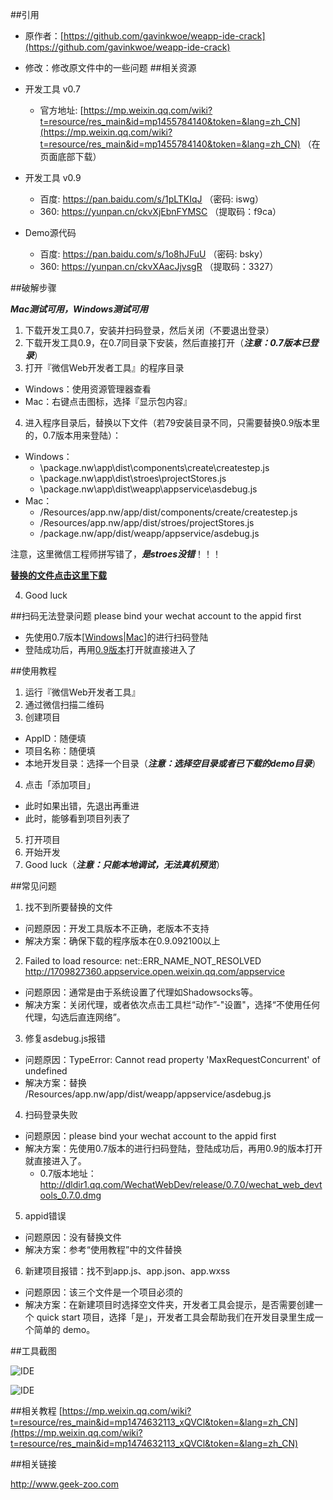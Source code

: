 ##引用
* 原作者：[https://github.com/gavinkwoe/weapp-ide-crack](https://github.com/gavinkwoe/weapp-ide-crack)
* 修改：修改原文件中的一些问题
##相关资源

* 开发工具 v0.7
	* 官方地址: [https://mp.weixin.qq.com/wiki?t=resource/res_main&id=mp1455784140&token=&lang=zh_CN](https://mp.weixin.qq.com/wiki?t=resource/res_main&id=mp1455784140&token=&lang=zh_CN) （在页面底部下载）

* 开发工具 v0.9
  * 百度: https://pan.baidu.com/s/1pLTKIqJ （密码: iswg）
  * 360: https://yunpan.cn/ckvXjEbnFYMSC （提取码：f9ca）

* Demo源代码
  * 百度: https://pan.baidu.com/s/1o8hJFuU （密码: bsky）
  * 360: https://yunpan.cn/ckvXAacJjvsgR （提取码：3327）

##破解步骤

***Mac测试可用，Windows测试可用***

1. 下载开发工具0.7，安装并扫码登录，然后关闭（不要退出登录）
2. 下载开发工具0.9，在0.7同目录下安装，然后直接打开（***注意：0.7版本已登录***）
3. 打开『微信Web开发者工具』的程序目录
  * Windows：使用资源管理器查看
  * Mac：右键点击图标，选择『显示包内容』
4. 进入程序目录后，替换以下文件（若79安装目录不同，只需要替换0.9版本里的，0.7版本用来登陆）：
  * Windows：
    * \package.nw\app\dist\components\create\createstep.js
    * \package.nw\app\dist\stroes\projectStores.js
    * \package.nw\app\dist\weapp\appservice\asdebug.js
  * Mac：
    * /Resources/app.nw/app/dist/components/create/createstep.js
    * /Resources/app.nw/app/dist/stroes/projectStores.js
    * /package.nw/app/dist/weapp/appservice/asdebug.js
  
  注意，这里微信工程师拼写错了，***是stroes没错***！！！

  **[替换的文件点击这里下载](https://github.com/gavinkwoe/weapp-ide-crack/archive/master.zip)**

4. Good luck

##扫码无法登录问题 please bind your wechat account to the appid first

* 先使用0.7版本[[Windows](http://dldir1.qq.com/WechatWebDev/release/0.7.0/wechat_web_devtools_0.7.0_x64.exe)|[Mac](http://dldir1.qq.com/WechatWebDev/release/0.7.0/wechat_web_devtools_0.7.0.dmg)]的进行扫码登陆
* 登陆成功后，再用[0.9版本](https://pan.baidu.com/s/1pLTKIqJ)打开就直接进入了

##使用教程

1. 运行『微信Web开发者工具』
2. 通过微信扫描二维码
3. 创建项目
  * AppID：随便填
  * 项目名称：随便填
  * 本地开发目录：选择一个目录（***注意：选择空目录或者已下载的demo目录***）
4. 点击「添加项目」
  * 此时如果出错，先退出再重进
  * 此时，能够看到项目列表了
5. 打开项目
6. 开始开发
7. Good luck（***注意：只能本地调试，无法真机预览***）

##常见问题
1. 找不到所要替换的文件
  * 问题原因：开发工具版本不正确，老版本不支持
  * 解决方案：确保下载的程序版本在0.9.092100以上
2. Failed to load resource: net::ERR_NAME_NOT_RESOLVED http://1709827360.appservice.open.weixin.qq.com/appservice
  * 问题原因：通常是由于系统设置了代理如Shadowsocks等。
  * 解决方案：关闭代理，或者依次点击工具栏“动作”-"设置"，选择“不使用任何代理，勾选后直连网络”。
3. 修复asdebug.js报错
  * 问题原因：TypeError: Cannot read property 'MaxRequestConcurrent' of undefined
  * 解决方案：替换 /Resources/app.nw/app/dist/weapp/appservice/asdebug.js  
4. 扫码登录失败
  * 问题原因：please bind your wechat account to the appid first
  * 解决方案：先使用0.7版本的进行扫码登陆，登陆成功后，再用0.9的版本打开就直接进入了。
    * 0.7版本地址：http://dldir1.qq.com/WechatWebDev/release/0.7.0/wechat_web_devtools_0.7.0.dmg
5. appid错误
  * 问题原因：没有替换文件
  * 解决方案：参考“使用教程”中的文件替换
6. 新建项目报错：找不到app.js、app.json、app.wxss
  * 问题原因：该三个文件是一个项目必须的
  * 解决方案：在新建项目时选择空文件夹，开发者工具会提示，是否需要创建一个 quick start 项目，选择「是」，开发者工具会帮助我们在开发目录里生成一个简单的 demo。

##工具截图

![IDE](https://cloud.githubusercontent.com/assets/876707/18745196/f4f0488e-80f3-11e6-844b-f45d7e52a23c.png)

![IDE](https://cloud.githubusercontent.com/assets/876707/18745200/f7a74870-80f3-11e6-83cf-df00f7f87f56.png)

##相关教程
[https://mp.weixin.qq.com/wiki?t=resource/res_main&id=mp1474632113_xQVCl&token=&lang=zh_CN](https://mp.weixin.qq.com/wiki?t=resource/res_main&id=mp1474632113_xQVCl&token=&lang=zh_CN)

##相关链接

http://www.geek-zoo.com
